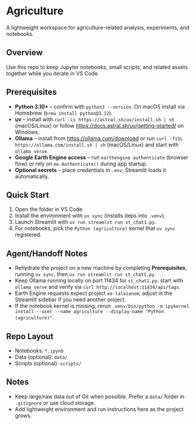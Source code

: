 # Agriculture

A lightweight workspace for agriculture-related analysis, experiments, and notebooks.

## Overview

Use this repo to keep Jupyter notebooks, small scripts, and related assets together while you iterate in VS Code.

## Prerequisites

- **Python 3.10+** – confirm with `python3 --version`. On macOS install via Homebrew (`brew install python@3.12`).
- **uv** – install with `curl -Ls https://astral.sh/uv/install.sh | sh` (macOS/Linux) or follow https://docs.astral.sh/uv/getting-started/ on Windows.
- **Ollama** – install from https://ollama.com/download or run `curl -fsSL https://ollama.com/install.sh | sh` (macOS/Linux) and start with `ollama serve`.
- **Google Earth Engine access** – run `earthengine authenticate` (browser flow) or rely on `ee.Authenticate()` during app startup.
- **Optional secrets** – place credentials in `.env`; Streamlit loads it automatically.

## Quick Start

1. Open the folder in VS Code.
2. Install the environment with `uv sync` (installs deps into `.venv`).
3. Launch Streamlit with `uv run streamlit run st_chat1.py`.
4. For notebooks, pick the `Python (agriculture)` kernel that `uv sync` registered.

## Agent/Handoff Notes

- Rehydrate the project on a new machine by completing **Prerequisites**, running `uv sync`, then `uv run streamlit run st_chat1.py`.
- Keep Ollama running locally on port 11434 for `st_chat1.py`: start with `ollama serve` and verify via `curl http://localhost:11434/api/tags`.
- Earth Engine requests expect project `ee-lalozanom`; adjust in the Streamlit sidebar if you need another project.
- If the notebook kernel is missing, rerun `.venv/bin/python -m ipykernel install --user --name agriculture --display-name "Python (agriculture)"`.

## Repo Layout

- Notebooks: `*.ipynb`
- Data (optional): `data/`
- Scripts (optional): `scripts/`

## Notes

- Keep large/raw data out of Git when possible. Prefer a `data/` folder in `.gitignore` or use cloud storage.
- Add lightweight environment and run instructions here as the project grows.
